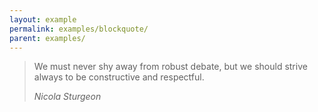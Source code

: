 ```yaml
---
layout: example
permalink: examples/blockquote/
parent: examples/
---
```


<blockquote class="info-note blockquote">
<p>We must never shy away from robust debate, but we should strive always to be
constructive and respectful.</p>
<cite>Nicola Sturgeon</cite>
</blockquote>